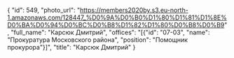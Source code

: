{
    "id": 549,
    "photo_url": "https://members2020by.s3.eu-north-1.amazonaws.com/128447_%D0%9A%D0%B0%D1%80%D1%81%D1%8E%D0%BA%D0%94%D0%BC%D0%B8%D1%82%D1%80%D0%B8%D0%B9",
    "full_name": "Карсюк Дмитрий",
    "offices": "[{\"id\": \"07-03\", \"name\": \"Прокуратура Московского района\", \"position\": \"Помощник прокурора\"}]",
    "title": "Карсюк Дмитрий"
}